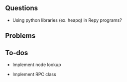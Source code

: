 ## Questions 
   
   - Using python libraries (ex. heapq) in Repy programs? 
   
## Problems

## To-dos 

   - Implement node lookup 
 
   - Implement RPC class 
  
